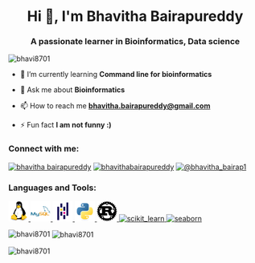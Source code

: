<h1 align="center">Hi 👋, I'm Bhavitha Bairapureddy</h1>
<h3 align="center">A passionate learner in Bioinformatics, Data science </h3>

<p align="left"> <img src="https://komarev.com/ghpvc/?username=bhavi8701&label=Profile%20views&color=0e75b6&style=flat" alt="bhavi8701" /> </p>

- 🌱 I’m currently learning **Command line for bioinformatics**

- 💬 Ask me about **Bioinformatics**

- 📫 How to reach me **bhavitha.bairapureddy@gmail.com**

- ⚡ Fun fact **I am not funny :)**

<h3 align="left">Connect with me:</h3>
<p align="left">
<a href="https://linkedin.com/in/bhavitha bairapureddy" target="blank"><img align="center" src="https://raw.githubusercontent.com/rahuldkjain/github-profile-readme-generator/master/src/images/icons/Social/linked-in-alt.svg" alt="bhavitha bairapureddy" height="30" width="40" /></a>
<a href="https://kaggle.com/bhavithabairapureddy" target="blank"><img align="center" src="https://raw.githubusercontent.com/rahuldkjain/github-profile-readme-generator/master/src/images/icons/Social/kaggle.svg" alt="bhavithabairapureddy" height="30" width="40" /></a>
<a href="https://www.hackerrank.com/@bhavitha_bairap1" target="blank"><img align="center" src="https://raw.githubusercontent.com/rahuldkjain/github-profile-readme-generator/master/src/images/icons/Social/hackerrank.svg" alt="@bhavitha_bairap1" height="30" width="40" /></a>
</p>

<h3 align="left">Languages and Tools:</h3>
<p align="left"> <a href="https://www.linux.org/" target="_blank" rel="noreferrer"> <img src="https://raw.githubusercontent.com/devicons/devicon/master/icons/linux/linux-original.svg" alt="linux" width="40" height="40"/> </a> <a href="https://www.mysql.com/" target="_blank" rel="noreferrer"> <img src="https://raw.githubusercontent.com/devicons/devicon/master/icons/mysql/mysql-original-wordmark.svg" alt="mysql" width="40" height="40"/> </a> <a href="https://pandas.pydata.org/" target="_blank" rel="noreferrer"> <img src="https://raw.githubusercontent.com/devicons/devicon/2ae2a900d2f041da66e950e4d48052658d850630/icons/pandas/pandas-original.svg" alt="pandas" width="40" height="40"/> </a> <a href="https://www.python.org" target="_blank" rel="noreferrer"> <img src="https://raw.githubusercontent.com/devicons/devicon/master/icons/python/python-original.svg" alt="python" width="40" height="40"/> </a> <a href="https://www.rust-lang.org" target="_blank" rel="noreferrer"> <img src="https://raw.githubusercontent.com/devicons/devicon/master/icons/rust/rust-plain.svg" alt="rust" width="40" height="40"/> </a> <a href="https://scikit-learn.org/" target="_blank" rel="noreferrer"> <img src="https://upload.wikimedia.org/wikipedia/commons/0/05/Scikit_learn_logo_small.svg" alt="scikit_learn" width="40" height="40"/> </a> <a href="https://seaborn.pydata.org/" target="_blank" rel="noreferrer"> <img src="https://seaborn.pydata.org/_images/logo-mark-lightbg.svg" alt="seaborn" width="40" height="40"/> </a> </p>

<p><img align="left" src="https://github-readme-stats.vercel.app/api/top-langs?username=bhavi8701&show_icons=true&locale=en&layout=compact" alt="bhavi8701" /></p>

<p>&nbsp;<img align="center" src="https://github-readme-stats.vercel.app/api?username=bhavi8701&show_icons=true&locale=en" alt="bhavi8701" /></p>

<p><img align="center" src="https://github-readme-streak-stats.herokuapp.com/?user=bhavi8701&" alt="bhavi8701" /></p>


